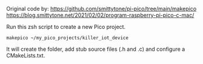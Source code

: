 Original code by: 
https://github.com/smittytone/pi-pico/tree/main/makepico
https://blog.smittytone.net/2021/02/02/program-raspberry-pi-pico-c-mac/


Run this zsh script to create a new Pico project.

```
makepico ~/my_pico_projects/killer_iot_device
```

It will create the folder, add stub source files (.h and .c) and configure a CMakeLists.txt.